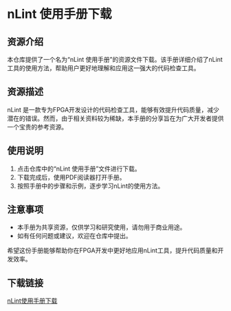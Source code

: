 # nLint 使用手册下载

## 资源介绍

本仓库提供了一个名为“nLint 使用手册”的资源文件下载。该手册详细介绍了nLint工具的使用方法，帮助用户更好地理解和应用这一强大的代码检查工具。

## 资源描述

nLint 是一款专为FPGA开发设计的代码检查工具，能够有效提升代码质量，减少潜在的错误。然而，由于相关资料较为稀缺，本手册的分享旨在为广大开发者提供一个宝贵的参考资源。

## 使用说明

1. 点击仓库中的“nLint 使用手册”文件进行下载。
2. 下载完成后，使用PDF阅读器打开手册。
3. 按照手册中的步骤和示例，逐步学习nLint的使用方法。

## 注意事项

- 本手册为共享资源，仅供学习和研究使用，请勿用于商业用途。
- 如有任何问题或建议，欢迎在仓库中提出。

希望这份手册能够帮助你在FPGA开发中更好地应用nLint工具，提升代码质量和开发效率。

## 下载链接

[nLint使用手册下载](https://pan.quark.cn/s/9071c53dcac4)
